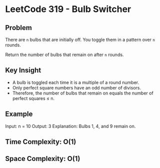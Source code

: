 # LeetCode 319 - Bulb Switcher

## Problem
There are `n` bulbs that are initially off. You toggle them in a pattern over `n` rounds.

Return the number of bulbs that remain on after `n` rounds.

## Key Insight
- A bulb is toggled each time it is a multiple of a round number.
- Only perfect square numbers have an odd number of divisors.
- Therefore, the number of bulbs that remain on equals the number of perfect squares ≤ n.

## Example

Input: n = 10
Output: 3
Explanation: Bulbs 1, 4, and 9 remain on.


## Time Complexity: O(1)
## Space Complexity: O(1)

